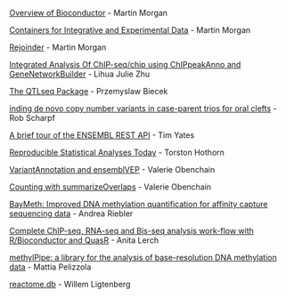 
[Overview of Bioconductor](BiocUpdate.pdf) - Martin Morgan

[Containers for Integrative and Experimental Data](SummarizedExperiment.pdf) - Martin Morgan

[Rejoinder](Rejoinder.pdf) - Martin Morgan

[Integrated Analysis Of ChIP-seq/chip using ChIPpeakAnno and GeneNetworkBuilder](ChIPpeakAnno-Zhu.pdf) - Lihua Julie Zhu

[The QTLseq Package](Przemyslaw_Biecek_BITSEQ.pdf) - Przemyslaw Biecek

[inding de novo copy number variants in case-parent trios for oral clefts](Rob_Scharpf_CNV_trios.pdf) - Rob Scharpf

[A brief tour of the ENSEMBL REST API](Tim_Yates_EnsemblREST.pdf) - Tim Yates

[Reproducible Statistical Analyses Today](Torston_Hothorn_Reproducibility.pdf) - Torston Hothorn

[VariantAnnotation and ensemblVEP](Valerie_Obenchain_VariantAnnotation_ensemblVEP.pdf) - Valerie Obenchain

[Counting with summarizeOverlaps](Valerie_Obenchain_summarizeOverlaps.pdf) - Valerie Obenchain

[BayMeth: Improved DNA methylation quantification for affinity capture sequencing data](andrea_riebler_baymeth.pdf) - Andrea Riebler

[Complete ChIP-seq, RNA-seq and Bis-seq analysis work-flow with R/Bioconductor and QuasR](anita_lerch_quasR.pdf) - Anita Lerch

[methylPipe: a library for the analysis of base-resolution DNA methylation data](mattia_pelizzola_methylPipe.pdf) - Mattia Pelizzola

[reactome.db](willem_ligtenberg_reactome.pdf) - Willem Ligtenberg

